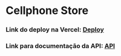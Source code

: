# Cellphone Store

### Link do deploy na Vercel: [Deploy](https://cellphone-store-nvgfgql22-rafaelcunhas.vercel.app)

### Link para documentação da API: [API](https://cellphones-backend-sooty.vercel.app/api-docs/#/)
